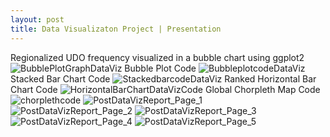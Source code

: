 ```yaml
---
layout: post
title: Data Visualizaton Project | Presentation
---
```

Regionalized UDO frequency visualized in a bubble chart using ggplot2
![BubblePlotGraphDataViz](/images/BubblePlotGraphDataViz.png)
Bubble Plot Code
![BubbleplotcodeDataViz](/images/BubbleplotcodeDataViz.PNG)
Stacked Bar Chart Code
![StackedbarcodeDataViz](/images/StackedbarcodeDataViz.PNG)
Ranked Horizontal Bar Chart Code
![HorizontalBarChartDataVizCode](/images/HorizontalBarChartDataVizCode.PNG)
Global Chorpleth Map Code
![chorplethcode](/images/chorplethcode.PNG)
![PostDataVizReport_Page_1](/images/PostDataVizReport_Page_1.jpg)
![PostDataVizReport_Page_2](/images/PostDataVizReport_Page_2.jpg)
![PostDataVizReport_Page_3](/images/PostDataVizReport_Page_3.jpg)
![PostDataVizReport_Page_4](/images/PostDataVizReport_Page_4.jpg)
![PostDataVizReport_Page_5](/images/PostDataVizReport_Page_5.jpg)
